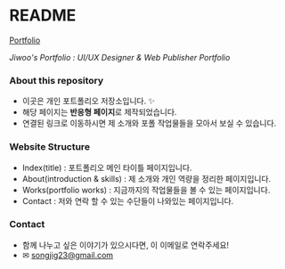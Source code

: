 # README
[Portfolio](https://sinbhs.github.io/portfolio)

*Jiwoo's Portfolio : UI/UX Designer & Web Publisher Portfolio*

### About this repository
- 이곳은 개인 포트폴리오 저장소입니다. &#10024;
- 해당 페이지는 **반응형 페이지**로 제작되었습니다.
- 연결된 링크로 이동하시면 제 소개와 포폴 작업물들을 모아서 보실 수 있습니다.

### Website Structure
- Index(title) : 포트폴리오 메인 타이틀 페이지입니다.
- About(introduction & skills) : 제 소개와 개인 역량을 정리한 페이지입니다.
- Works(portfolio works) : 지금까지의 작업물들을 볼 수 있는 페이지입니다.
- Contact : 저와 연락 할 수 있는 수단들이 나와있는 페이지입니다.

### Contact
- 함께 나누고 싶은 이야기가 있으시다면, 이 이메일로 연락주세요!
- &#9993; songjig23@gmail.com
